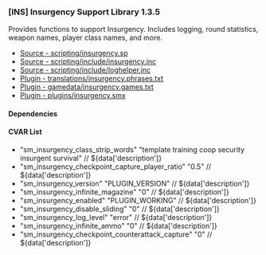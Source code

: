 ### [INS] Insurgency Support Library 1.3.5

Provides functions to support Insurgency. Includes logging, round statistics, weapon names, player class names, and more.

 * [Source - scripting/insurgency.sp](https://github.com/jaredballou/insurgency-sourcemod/blob/master/scripting/insurgency.sp?raw=true)
 * [Source - scripting/include/insurgency.inc](https://github.com/jaredballou/insurgency-sourcemod/blob/master/scripting/include/insurgency.inc?raw=true)
 * [Source - scripting/include/loghelper.inc](https://github.com/jaredballou/insurgency-sourcemod/blob/master/scripting/include/loghelper.inc?raw=true)
 * [Plugin - translations/insurgency.phrases.txt](https://github.com/jaredballou/insurgency-sourcemod/blob/master/translations/insurgency.phrases.txt?raw=true)
 * [Plugin - gamedata/insurgency.games.txt](https://github.com/jaredballou/insurgency-sourcemod/blob/master/gamedata/insurgency.games.txt?raw=true)
 * [Plugin - plugins/insurgency.smx](https://github.com/jaredballou/insurgency-sourcemod/blob/master/plugins/insurgency.smx?raw=true)

#### Dependencies
#### CVAR List
 * "sm_insurgency_class_strip_words" "template training coop security insurgent survival" // ${data['description']}
 * "sm_insurgency_checkpoint_capture_player_ratio" "0.5" // ${data['description']}
 * "sm_insurgency_version" "PLUGIN_VERSION" // ${data['description']}
 * "sm_insurgency_infinite_magazine" "0" // ${data['description']}
 * "sm_insurgency_enabled" "PLUGIN_WORKING" // ${data['description']}
 * "sm_insurgency_disable_sliding" "0" // ${data['description']}
 * "sm_insurgency_log_level" "error" // ${data['description']}
 * "sm_insurgency_infinite_ammo" "0" // ${data['description']}
 * "sm_insurgency_checkpoint_counterattack_capture" "0" // ${data['description']}
